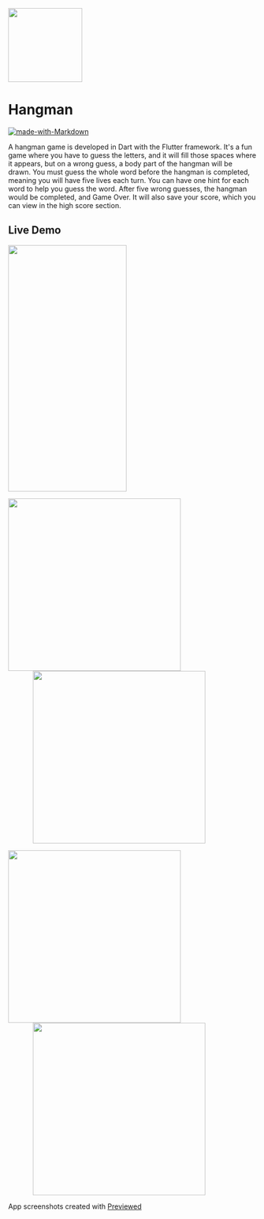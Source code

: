 <img width="150" height="150" src="./res/documentation/icon.png" />

# Hangman
[![made-with-Markdown](https://img.shields.io/badge/Made%20with-Flutter-1389FD.svg)](http://flutter.dev)

A hangman game is developed in Dart with the Flutter framework. It's a fun game where you have to guess the letters, and it will fill those spaces where it appears, but on a wrong guess, a body part of the hangman will be drawn. You must guess the whole word before the hangman is completed, meaning you will have five lives each turn. You can have one hint for each word to help you guess the word. After five wrong guesses, the hangman would be completed, and Game Over. It will also save your score, which you can view in the high score section.

## Live Demo
<img src="./res/documentation/hangman_animation.gif" width="240" height="500" />

<img align="center" width="350" src="./res/documentation/pre1.png"   ><img align="center" width="350" src="./res/documentation/pre2.png" hspace="50">

<img align="center" width="350"  src="./res/documentation/pre3.png"   ><img width="350" align="center" src="./res/documentation/pre4.png" hspace="50">


App screenshots created with <a href="https://previewed.app/">Previewed</a>


